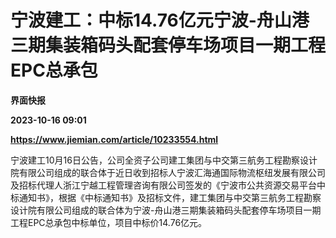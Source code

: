 # 宁波建工：中标14.76亿元宁波-舟山港三期集装箱码头配套停车场项目一期工程EPC总承包
**界面快报**

**2023-10-16 09:01**

**https://www.jiemian.com/article/10233554.html**

宁波建工10月16日公告，公司全资子公司建工集团与中交第三航务工程勘察设计院有限公司组成的联合体于近日收到招标人宁波汇海通国际物流枢纽发展有限公司及招标代理人浙江宁越工程管理咨询有限公司签发的《宁波市公共资源交易平台中标通知书》，根据《中标通知书》及招标文件，建工集团与中交第三航务工程勘察设计院有限公司组成的联合体为宁波-舟山港三期集装箱码头配套停车场项目一期工程EPC总承包中标单位，项目中标价14.76亿元。